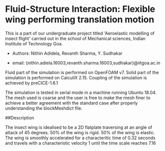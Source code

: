 # Fluid-Structure Interaction: Flexible wing performing translation motion

This is a part of our undergraduate project titled 'Aeroelastic modelling of insect flight' carried out in the school of Mechanical sciences, Indian Institute of Technology Goa.

* Authors: Nithin Adidela, Revanth Sharma, Y. Sudhakar

* email: {nithin.adiela.16003,revanth.sharma.16003,sudhakar}@iitgoa.ac.in 

Fluid part of the simulation is performed on OpenFOAM v7. Solid part of the simulation is performed on CalculiX 2.15. Coupling of the simulation is achieved by preCICE-1.6.1

The  simulation is tested in serial mode in a machine running Ubuntu 18.04. The mesh used is coarse and the user is free to make the mesh finer to achieve a better agreement with the standard case after properly understanding the blockMeshdict file.

##Description

The insect wing is idealised to be a 2D flatplate traversing at an angle of attack of 45 degrees.
50% of the wing is rigid. 50% of the wing is elastic.
The wing is smoothly accelerated for a characteritic time of 0.32 seconds and travels with a characteristic velocity 1 until the time scale reaches 7.16 
